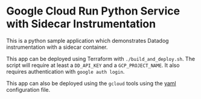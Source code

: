 # Google Cloud Run Python Service with Sidecar Instrumentation

This is a python sample application which demonstrates Datadog instrumentation
with a sidecar container.

This app can be deployed using Terraform with `./build_and_deploy.sh`. The
script will require at least a `DD_API_KEY` and a `GCP_PROJECT_NAME`. It also
requires authentication with `google auth login`.

This app can also be deployed using the `gcloud` tools using the
[yaml](./yaml/) configuration file.
